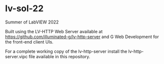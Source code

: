 # lv-sol-22
Summer of LabVIEW 2022

Built using the LV-HTTP Web Server available at https://github.com/illuminated-g/lv-http-server and G Web Development for the front-end client UIs.

For a complete working copy of the lv-http-server install the lv-http-server.vipc file available in this repository.
